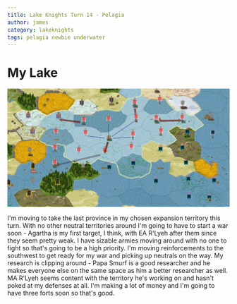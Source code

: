 ```yaml
---
title: Lake Knights Turn 14 - Pelagia
author: james
category: lakeknights
tags: pelagia newbie underwater
---
```


# My Lake

![Orders](/assets/images/pelagia_14001.jpg)

I'm moving to take the last province in my chosen expansion territory this turn. With no other neutral territories around I'm going to have to start a war soon - Agartha is my first target, I think, with EA R'Lyeh after them since they seem pretty weak. I have sizable armies moving around with no one to fight so that's going to be a high priority. I'm moving reinforcements to the southwest to get ready for my war and picking up neutrals on the way. My research is clipping around - Papa Smurf is a good researcher and he makes everyone else on the same space as him a better researcher as well. MA R'Lyeh seems content with the territory he's working on and hasn't poked at my defenses at all. I'm making a lot of money and I'm going to have three forts soon so that's good.
